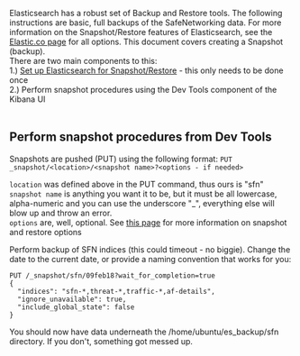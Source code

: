 
Elasticsearch has a robust set of Backup and Restore tools.  The following instructions are basic, full backups of the SafeNetworking data.  For more information on the Snapshot/Restore features of Elasticsearch, see the [Elastic.co page](https://www.elastic.co/guide/en/elasticsearch/reference/current/modules-snapshots.html) for all options.
This document covers creating a Snapshot (backup).<br/>There are two main components to this:<br/>
1.) [Set up Elasticsearch for Snapshot/Restore](https://github.com/PaloAltoNetworks/safe-networking/wiki/Snapshot-Restore-Setup) - this only needs to be done once<br/>
2.) Perform snapshot procedures using the Dev Tools component of the Kibana UI<br/><br/>


## Perform snapshot procedures from Dev Tools

Snapshots are pushed (PUT) using the following format:
```PUT _snapshot/<location>/<snapshot name>?<options - if needed>```

```location``` was defined above in the PUT command, thus ours is "sfn"<br/>
```snapshot name``` is anything you want it to be, but it must be all lowercase, alpha-numeric and you can use the underscore "_", everything else will blow up and throw an error.<br/>
```options``` are, well, optional.  See [this page](https://www.elastic.co/guide/en/elasticsearch/reference/current/modules-snapshots.html) for more information on snapshot and restore options<br/>

Perform backup of SFN indices (this could timeout - no biggie). Change the date to the current date, or provide a naming convention that works for you:
```
PUT /_snapshot/sfn/09feb18?wait_for_completion=true
{
  "indices": "sfn-*,threat-*,traffic-*,af-details",
  "ignore_unavailable": true,
  "include_global_state": false
}
```

You should now have data underneath the /home/ubuntu/es_backup/sfn directory.  If you don't, something got messed up.  